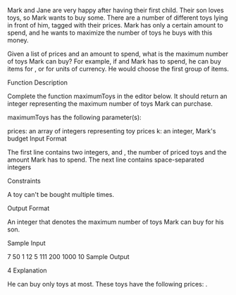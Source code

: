 Mark and Jane are very happy after having their first child. Their son loves toys, so Mark wants to buy some. There are a number of different toys lying in front of him, tagged with their prices. Mark has only a certain amount to spend, and he wants to maximize the number of toys he buys with this money.

Given a list of prices and an amount to spend, what is the maximum number of toys Mark can buy? For example, if  and Mark has  to spend, he can buy items  for , or  for  units of currency. He would choose the first group of  items.

Function Description

Complete the function maximumToys in the editor below. It should return an integer representing the maximum number of toys Mark can purchase.

maximumToys has the following parameter(s):

prices: an array of integers representing toy prices
k: an integer, Mark's budget
Input Format

The first line contains two integers,  and , the number of priced toys and the amount Mark has to spend.
The next line contains  space-separated integers 

Constraints




A toy can't be bought multiple times.

Output Format

An integer that denotes the maximum number of toys Mark can buy for his son.

Sample Input

7 50
1 12 5 111 200 1000 10
Sample Output

4
Explanation

He can buy only  toys at most. These toys have the following prices: .